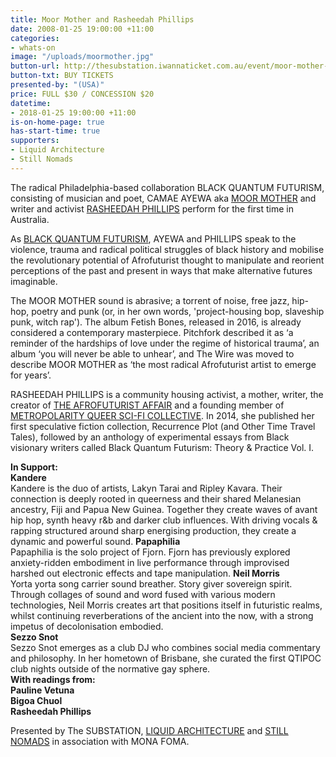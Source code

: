 ```yaml
---
title: Moor Mother and Rasheedah Phillips
date: 2008-01-25 19:00:00 +11:00
categories:
- whats-on
image: "/uploads/moormother.jpg"
button-url: http://thesubstation.iwannaticket.com.au/event/moor-mother-with-rasheedah-phillips-MTQxMzg
button-txt: BUY TICKETS
presented-by: "(USA)"
price: FULL $30 / CONCESSION $20
datetime:
- 2018-01-25 19:00:00 +11:00
is-on-home-page: true
has-start-time: true
supporters:
- Liquid Architecture
- Still Nomads
---
```


The radical Philadelphia-based collaboration BLACK QUANTUM FUTURISM, consisting of musician and poet, CAMAE AYEWA aka [MOOR MOTHER](https://moormothergoddess.bandcamp.com/) and writer and activist [RASHEEDAH PHILLIPS](http://www.afrofuturistaffair.com/creative-rasheedah-phillips) perform for the first time in Australia. 

As [BLACK QUANTUM FUTURISM](https://www.blackquantumfuturism.com/), AYEWA and PHILLIPS speak to the violence, trauma and radical political struggles of black history and mobilise the revolutionary potential of Afrofuturist thought to manipulate and reorient perceptions of the past and present in ways that make alternative futures imaginable. 

The MOOR MOTHER sound is abrasive; a torrent of noise, free jazz, hip-hop, poetry and punk (or, in her own words, 'project-housing bop, slaveship punk, witch rap'). The album Fetish Bones, released in 2016, is already considered a contemporary masterpiece. Pitchfork described it as ‘a reminder of the hardships of love under the regime of historical trauma’, an album ‘you will never be able to unhear’, and The Wire was moved to describe MOOR MOTHER as ‘the most radical Afrofuturist artist to emerge for years’. 

RASHEEDAH PHILLIPS is a community housing activist, a mother, writer, the creator of [THE AFROFUTURIST AFFAIR](http://www.afrofuturistaffair.com/) and a founding member of [METROPOLARITY QUEER SCI-FI COLLECTIVE](http://metropolarity.net/). In 2014, she published her first speculative fiction collection, Recurrence Plot (and Other Time Travel Tales), followed by an anthology of experimental essays from Black visionary writers called Black Quantum Futurism: Theory & Practice Vol. I.

**In Support: <br>
Kandere**<br>
Kandere is the duo of artists, Lakyn Tarai and Ripley Kavara. Their connection is deeply rooted in queerness and their shared Melanesian ancestry, Fiji and Papua New Guinea. Together they create waves of avant hip hop, synth heavy r&b and darker club influences. With driving vocals & rapping structured around sharp energising production, they create a dynamic and powerful sound.
**Papaphilia**<br>
Papaphilia is the solo project of Fjorn. Fjorn has previously explored anxiety-ridden embodiment in live performance through improvised harshed out electronic effects and tape manipulation. 
**Neil Morris**<br>
Yorta yorta song carrier sound breather. Story giver sovereign spirit. Through collages of sound and word fused with various modern technologies, Neil Morris creates art that positions itself in futuristic realms, whilst continuing reverberations of the ancient into the now, with a strong impetus of decolonisation embodied.<br>
**Sezzo Snot** <br>
Sezzo Snot emerges as a club DJ who combines social media commentary and philosophy. In her hometown of Brisbane, she curated the first QTIPOC club nights outside of the normative gay sphere.<br>
**With readings from: <br>
Pauline Vetuna <br>
Bigoa Chuol <br>
Rasheedah Phillips** <br>

Presented by The SUBSTATION, [LIQUID ARCHITECTURE](http://www.liquidarchitecture.org.au/) and [STILL NOMADS](https://www.facebook.com/stillnomads/) in association with MONA FOMA.